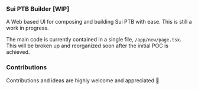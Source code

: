 ### Sui PTB Builder [WIP]

A Web based UI for composing and building Sui PTB with ease. This is still a work in progress.

The main code is currently contained in a single file, `/app/new/page.tsx`. This will be broken up and reorganized soon
after the initial POC is achieved.

### Contributions

Contributions and ideas are highly welcome and appreciated 🙂 
